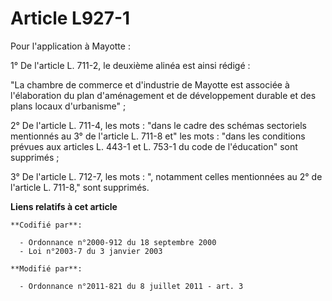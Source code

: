 # Article L927-1

Pour l'application à Mayotte :

1° De l'article L. 711-2, le deuxième alinéa est ainsi rédigé : 

"La chambre de commerce et d'industrie de Mayotte est associée à l'élaboration du plan d'aménagement et de développement
durable et des plans locaux d'urbanisme" ;

2° De l'article L. 711-4, les mots : "dans le cadre des schémas sectoriels mentionnés au 3° de l'article L. 711-8 et" les
mots : "dans les conditions prévues aux articles L. 443-1 et L. 753-1 du code de l'éducation" sont supprimés ;

3° De l'article L. 712-7, les mots : ", notamment celles mentionnées au 2° de l'article L. 711-8," sont supprimés.

**Liens relatifs à cet article**

	**Codifié par**:

	  - Ordonnance n°2000-912 du 18 septembre 2000
	  - Loi n°2003-7 du 3 janvier 2003

	**Modifié par**:

	  - Ordonnance n°2011-821 du 8 juillet 2011 - art. 3
